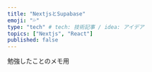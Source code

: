 ```yaml
---
title: "NextjsとSupabase"
emoji: "💦"
type: "tech" # tech: 技術記事 / idea: アイデア
topics: ["Nextjs", "React"]
published: false
---
```


勉強したことのメモ用
